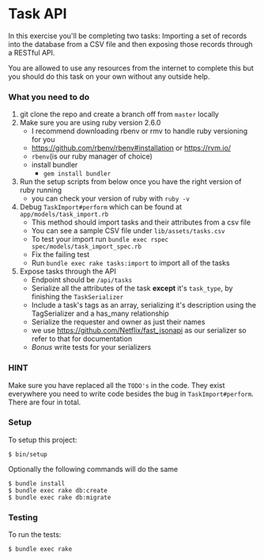 # Task API

In this exercise you'll be completing two tasks: Importing a set of records into the database from a CSV file and then exposing those records through a RESTful API.

You are allowed to use any resources from the internet to complete this but you should do this task on your own without any outside help.

### What you need to do
1. git clone the repo and create a branch off from `master` locally
2. Make sure you are using ruby version 2.6.0
    - I recommend downloading rbenv or rmv to handle ruby versioning for you
    - https://github.com/rbenv/rbenv#installation or https://rvm.io/
    - `rbenv`(is our ruby manager of choice)
    - install bundler
        - `gem install bundler`
3. Run the setup scripts from below once you have the right version of ruby running
    - you can check your version of ruby with `ruby -v`
2. Debug `TaskImport#perform` which can be found at `app/models/task_import.rb`
    - This method should import tasks and their attributes from a csv file
    - You can see a sample CSV file under `lib/assets/tasks.csv`
    - To test your import run `bundle exec rspec spec/models/task_import_spec.rb`
    - Fix the failing test
    - Run `bundle exec rake tasks:import` to import all of the tasks
3. Expose tasks through the API
    - Endpoint should be `/api/tasks`
    - Serialize all the attributes of the task **except** it's `task_type`, by finishing the `TaskSerializer`
    - Include a task's tags as an array, serializing it's description using the TagSerializer and a has_many relationship
    - Serialize the requester and owner as just their names
    - we use https://github.com/Netflix/fast_jsonapi as our serializer so refer to that for documentation
    - *Bonus* write tests for your serializers

### HINT
Make sure you have replaced all the `TODO's` in the code. They exist everywhere you need to write code besides the bug in `TaskImport#perform`. There are four in total.

### Setup
To setup this project:

```
$ bin/setup
```

Optionally the following commands will do the same
```
$ bundle install
$ bundle exec rake db:create
$ bundle exec rake db:migrate
```

### Testing
To run the tests:

```
$ bundle exec rake
```
